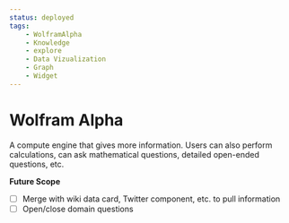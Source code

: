 ```yaml
---
status: deployed
tags:
    - WolframAlpha
    - Knowledge
    - explore
    - Data Vizualization
    - Graph
    - Widget
---
```

# Wolfram Alpha
A compute engine that gives more information. Users can also perform calculations, can ask mathematical questions, detailed open-ended questions, etc. 

**Future Scope**
 
- [ ] Merge with wiki data card, Twitter component, etc. to pull information
- [ ] Open/close domain questions
